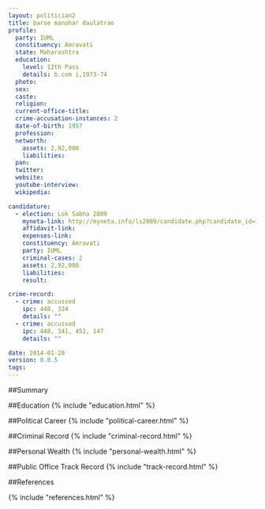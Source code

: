 ```yaml
---
layout: politician2
title: barse manohar daulatrao
profile: 
  party: IUML
  constituency: Amravati
  state: Maharashtra
  education: 
    level: 12th Pass
    details: b.com i,1973-74
  photo: 
  sex: 
  caste: 
  religion: 
  current-office-title: 
  crime-accusation-instances: 2
  date-of-birth: 1957
  profession: 
  networth: 
    assets: 2,92,000
    liabilities: 
  pan: 
  twitter: 
  website: 
  youtube-interview: 
  wikipedia: 

candidature: 
  - election: Lok Sabha 2009
    myneta-link: http://myneta.info/ls2009/candidate.php?candidate_id=171
    affidavit-link: 
    expenses-link: 
    constituency: Amravati 
    party: IUML
    criminal-cases: 2
    assets: 2,92,000
    liabilities: 
    result:  

crime-record: 
  - crime: accussed
    ipc: 448, 324
    details: "" 
  - crime: accussed
    ipc: 448, 341, 452, 147
    details: "" 

date: 2014-01-28
version: 0.0.5
tags: 
---
```

##Summary


##Education
{% include "education.html" %}


##Political Career
{% include "political-career.html" %}


##Criminal Record
{% include "criminal-record.html" %}


##Personal Wealth
{% include "personal-wealth.html" %}


##Public Office Track Record
{% include "track-record.html" %}


##References


{% include "references.html" %}